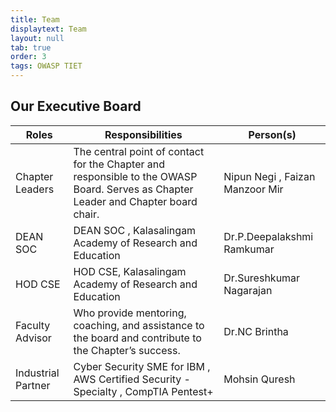 ```yaml
---
title: Team
displaytext: Team
layout: null
tab: true
order: 3
tags: OWASP TIET
---
```


## Our Executive Board

| Roles | Responsibilities | Person(s) |
| --- | --- | --- |
| Chapter Leaders | The central point of contact for the Chapter and responsible to the OWASP Board. Serves as Chapter Leader and Chapter board chair. | Nipun Negi , Faizan Manzoor Mir|
| DEAN SOC | DEAN SOC , Kalasalingam Academy of Research and Education| Dr.P.Deepalakshmi Ramkumar |
| HOD CSE | HOD CSE, Kalasalingam Academy of Research and Education| Dr.Sureshkumar Nagarajan |
| Faculty Advisor | Who provide mentoring, coaching, and assistance to the board and contribute to the Chapter’s success. | Dr.NC Brintha |
| Industrial Partner| Cyber Security SME for IBM , AWS Certified Security - Specialty , CompTIA Pentest+| Mohsin Quresh |



